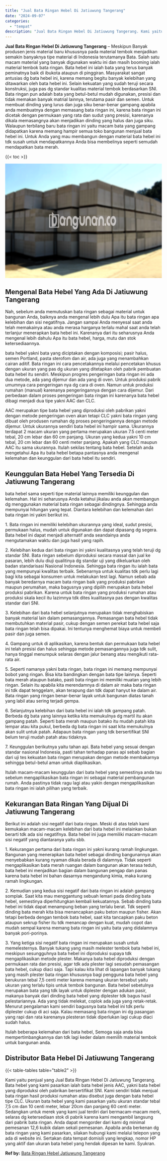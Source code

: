 ```yaml
---
title: "Jual Bata Ringan Hebel Di Jatiuwung Tangerang"
date: "2024-09-07"
categories: 
  - "tempat"
description: "Jual Bata Ringan Hebel Di Jatiuwung Tangerang. Kami yaitu penjual yang Jual Bata Ringan Hebel Di Jatiuwung Tangerang. Bata hebel yang kami pasarkan ialah bat..."
---
```


**Jual Bata Ringan Hebel Di Jatiuwung Tangerang** – Meskipun Banyak produsen jenis material baru khususnya pada material tembok menjadikan semakin banyaknya tipe material di Indonesia terutamanya Bata. Salah satu macam material yang banyak digunakan waktu ini dan masih booming ialah material tembok bata ringan. Bata hebel ini ialah bata yang terus banyak peminatnya baik di ibukota ataupun di pinggiran. Masyarakat sangat antusias dg bata hebel ini, karena memang begitu banyak kelebihan yang ditawarkan oleh bata hebel ini. Selain kekuatan yang sudah teruji secara konstruksi, juga pas dg standar kualitas material tembok berdasarkan SNI. Bata ringan pun adalah bata yang betul-betul mudah digunakan, presisi dan tidak memakan banyak matrial lainnya, terutama pasir dan semen. Untuk membuat dinding yang lurus dan juga siku benar-benar gampang apabila anda membuatnya dengan memasang bata ringan ini, karena bata ringan ini dicetak dengan permukaan yang rata dan sudut yang presisi, karenanya dikala memasangnya akan menjadikan dinding yang halus dan juga siku. Walaupun terbilang baru bata ringan ini yaitu macam bata yang gampang didapatkan karena memang hampir semua toko bangunan menjual bata hebel ini. Untuk Anda yang mau membangun dengan material bata hebel ini tdk susah untuk mendapatkannya Anda bisa membelinya seperti semudah mendapatkan bata merah.

{{< toc >}}

![Jual Bata Ringan Hebel Di Jatiuwung Tangerang](/images/jual-hebel-murah-35.png)

## Mengenal Bata Hebel Yang Ada Di Jatiuwung Tangerang

Nah, sebelum anda memutuskan bata ringan sebagai material untuk bangunan Anda, baiknya anda mengenal lebih dulu Apa itu bata ringan apa kelebihan dan sisi negatifnya. Jangan sampai Anda menyesal saat anda telah memakainya atau anda merasa harganya terlalu mahal saat anda telah terlanjur menerapkan bata hebel ini. Karenanya dari itu seharusnya Anda mengenal lebih dahulu Apa itu bata hebel, harga, mutu dan stok ketersediaannya.

bata hebel yakni bata yang diciptakan dengan komposisi; pasir halus, semen Portland, pasta sterofom dan air, ada juga yang menambahkan cairan aditif. Bata ringan ini cara pencetakannya melalui pencetakan khusus dengan ukuran yang pas dg ukuran yang ditetapkan oleh pabrik pembuatan bata hebel itu sendiri. Meskipun progres pengeringan bata ringan ini ada dua metode, ada yang dijemur dan ada yang di oven. Untuk produksi pabrik umumnya cara pengeringan nya dg cara di oven. Namun untuk produksi rumahan (manual) karenanya pengeringannya dengan cara dijemur. Dari perbedaan dalam proses pengeringan bata ringan ini karenanya bata hebel dibagi menjadi dua tipe yakni AAC dan CLC.

AAC merupakan tipe bata hebel yang diproduksi oleh pabrikan yakni dengan metode pengeringan oven akan tetapi CLC yakni bata ringan yang dibuat oleh produsen rumahan dg proses pengeringannya dengan metode dijemur. Untuk ukurannya sendiri bata hebel ini hampir sama. Ukurannya terdapat 2 macam ukuran yang pertama merupakan ukuran 7.5 centi meter tebal, 20 cm lebar dan 60 cm panjang. Ukuran yang kedua yakni 10 cm tebal, 20 cm lebar dan 60 centi meter panjang. Apakah yang CLC maupun AAC itu sama ukurannya. Itulah sekilas tentang bata hebel. Setelah anda mengetahui Apa itu bata hebel betapa pantasnya anda mengenal kelemahan dan keunggulan dari bata hebel itu sendiri.

## Keunggulan Bata Hebel Yang Tersedia Di Jatiuwung Tangerang

bata hebel sama seperti tipe material lainnya memiliki keunggulan dan kelemahan. Hal ini seharusnya Anda ketahui jikalau anda akan membangun dg menggunakan material bata ringan sebagai dindingnya. Sehingga anda mempunyai hitungan yang tepat. Diantara kelebihan dan kelemahan dari bata ringan ini yakni berikut ini.

1\. Bata ringan ini memiliki kelebihan ukurannya yang ideal, sudut presisi, permukaan halus, mudah untuk digunakan dan dapat dipasang dg segera. Bata hebel ini dapat menjadi alternatif anda seandainya anda mengutamakan waktu dan juga hasil yang rapih.

2\. Kelebihan kedua dari bata ringan ini yakni kualitasnya yang telah teruji dg standar SNI. Bata ringan sebelum diproduksi secara massal dan jual ke pasaran, lebih dulu diuji qualitinya dg standar uji yang dikeluarkan oleh badan standarisasi Nasional Indonesia. Sehingga bata ringan itu ialah bata yang mempunyai kwalitas terbaik. Sebenarnya untuk kualitas tdk perlu lagi bagi kita sebagai konsumen untuk melakukan test lagi. Namun sebab ada banyak beredarnya macam bata ringan baik yang produksi pabrikan maupun perumahan, maka bagusnya yang dipilih merupakan bata hebel produksi pabrikan. Karena untuk bata ringan yang produksi rumahan atau produksi skala kecil itu lazimnya tdk dites kualitasnya pas dengan kwalitas standar dari SNI.

3\. Kelebihan dari bata hebel selanjutnya merupakan tidak menghabiskan banyak material lain dalam pemasangannya. Pemasangan bata hebel tidak membutuhkan material pasir, cukup dengan semen perekat bata hebel saja bata ringan telah bisa dipakai. Ini tentunya menghemat biaya untuk membeli pasir dan juga semen.

4\. Gampang untuk di aplikasikan, karena bentuk dan permukaan bata hebel ini telah presisi dan halus sehingga metode pemasangannya juga tdk sulit, hanya tinggal menumpuk selaras dengan jalur benang atau mengikuti rata-rata air.

5\. Seperti namanya yakni bata ringan, bata ringan ini memang mempunyai bobot yang ringan. Bisa kita bandingkan dengan bata tipe lainnya. Seperti bata merah ataupun batako, pasti bata ringan ini memiliki muatan yang lebih ringan. Selain itu apabila kita merendamnya di dalam air maka bata ringan ini tdk dapat tenggelam, akan terapung dan tdk dapat hanyut ke dalam air. Bata ringan yang ringan benar-benar layak untuk bangunan diatas tanah yang labil atau sering terjadi gempa.

6\. Selanjutnya kelebihan dari bata hebel ini ialah tdk gampang patah. Berbeda dg bata yang lainnya ketika kita memukulnya dg martil itu akan gampang patah. Seperti bata merah maupun batako itu mudah patah kita lempar atau kita pukul, berbeda dg bata ringan ini saat kita memukulnya akan sulit untuk patah. Adapaun bata ringan yang tdk bersertifikat SNI belum teruji mudah patah atau tidaknya.

7\. Keunggulan berikutnya yaitu tahan api. Bata hebel yang sesuai dengan standar nasional Indonesia, pasti tahan terhadap panas api sebab bagian dari uji tes kekuatan bata ringan merupakan dengan metode membakarnya sehingga betul-betul aman untuk diaplikasikan.

Itulah macam-macam keunggulan dari bata hebel yang semestinya anda tau sebelum mengaplikasikan bata ringan ini sebagai material pembangunan rumah. Anda pastinya tidak ragu lagi atau yakin dengan mengaplikasikan bata ringan ini ialah pilihan yang terbaik.

## Kekurangan Bata Ringan Yang Dijual Di Jatiuwung Tangerang

Berikut ini adalah sisi negatif dari bata ringan. Meski di atas telah kami kemukakan macam-macam kelebihan dari bata hebel ini melainkan bukan berarti tdk ada sisi negatifnya. Bata hebel ini juga memiliki macam-macam sisi negatif yang diantaranya yaitu sbb.

1\. Kekurangan pertama dari bata ringan ini yakni kurang ramah lingkungan. Bangunan yang menerapkan bata hebel sebagai dinding bangunannya akan menyebabkan kurang nyaman dikala berada di dalamnya. Tidak seperti mengaplikasikan bata merah ruangan dalam bangunan akan terasa teduh, bata hebel ini menjadikan bagian dalam bangunan pengap dan panas karena bata hebel ini bahan dasarnya mengandung kimia, maka kurang ramah lingkungan.

2\. Kemudian yang kedua sisi negatif dari bata ringan ini adalah gampang somplak. Saat kita mau menggantung sebuah lemari pada dinding bata hebel, semestinya diperhitungkan kembali kekuatannya. Sebab dinding bata hebel ini tidak dapat menampung beban yang terlalu berat. Tdk seperti dinding bata merah kita bisa menancapkan paku beton maupun fisher. Akan tetapi berbeda dengan tembok bata hebel, saat kita tancapkan paku beton ataupun sekrup fisher itu tdk menancap dengan kuat, mudah copot dan mudah sempal karena memang bata ringan ini yaitu bata yang didalamnya banyak pori-porinya.

3\. Yang ketiga sisi negatif bata ringan ini merupakan susah untuk memelesternya. Banyak tukang yang masih melester tembok bata hebel ini, meskipun sesungguhnya bata hebel ini diproduksi supaya tdk mengaplikasikan metode plester. Makanya bata hebel diproduksi dengan permukaan rata dan presisi, agar tdk ada plester lagi sesudah pemasangan bata hebel, cukup diaci saja. Tapi kalau kita lihat di lapangan banyak tukang yang masih plester bata ringan khususnya bagi pengguna bata hebel yang berukuran tebal 7,5 centi meter karena memang ukuran tersebut yaitu ukuran yang terlalu tipis untuk tembok bangunan. Bata hebel sebetulnya merupakan bata yang tdk layak untuk diplester dengan adukan pasir, makanya banyak dari dinding bata hebel yang diplester tdk bagus hasil pelestariannya. Ada yang tidak melekat, coplok ada juga yang retak-retak. Menurut pengalaman kami sendiri bagusnya bata hebel ini tdk perlu diplester cukup di aci saja. Kalau memasang bata ringan ini dg pasangan yang rapi dan rata karenanya plesteran tidak diperlukan lagi cukup diaci sudah halus.

Itulah beberapa kelemahan dari bata hebel, Semoga saja anda bisa mempertimbangkannya dan tdk lagi keder dalam memilih material tembok untuk bangunan anda.

## Distributor Bata Hebel Di Jatiuwung Tangerang

{{< table-tables table="table2" >}}

Kami yaitu penjual yang Jual Bata Ringan Hebel Di Jatiuwung Tangerang. Bata hebel yang kami pasarkan ialah bata hebel jenis AAC, yakni bata hebel yang diproduksi oleh pabrikan bersertifikat SNI. Kami sendiri tidak menjual bata ringan hasil produksi rumahan atau disebut juga dengan bata hebel tipe CLC. Ukuran bata hebel yang kami pasarkan yaitu ukuran standar tebal 7,5 cm dan 10 centi meter, lebar 20cm dan panjang 60 centi meter. Sedangkan untuk merek yang kami jual terdiri dari bermacam-macam merk, selaras dg ketersediaan stok di pabrik karena kami mengambil langsung dari pabrik bata ringan. Anda dapat mengorder dari kami dg minimal pemesanan 12,6 kubik dalam sekali pemesanan. Apabila anda berkenan dg bata ringan yang kami pasarkan, silakan hubungi kami melalui telepon yang ada di website ini. Sertakan data tempat domisili yang lengkap, nomor HP yang aktif dan ukuran bata hebel yang hendak dipesan ke kami. Syukran.

**Ref by:** [Bata Ringan Hebel Jatiuwung Tangerang](https://id.wikipedia.org/wiki/Bata)
